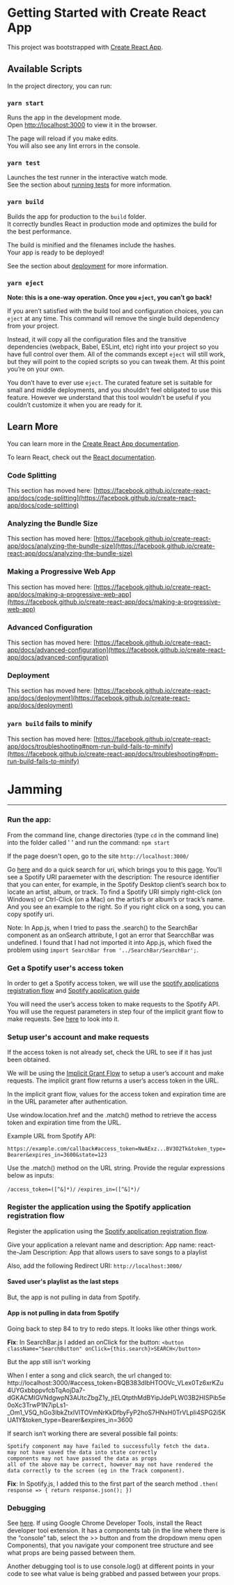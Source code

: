 # Getting Started with Create React App

This project was bootstrapped with [Create React App](https://github.com/facebook/create-react-app).

## Available Scripts

In the project directory, you can run:

### `yarn start`

Runs the app in the development mode.\
Open [http://localhost:3000](http://localhost:3000) to view it in the browser.

The page will reload if you make edits.\
You will also see any lint errors in the console.

### `yarn test`

Launches the test runner in the interactive watch mode.\
See the section about [running tests](https://facebook.github.io/create-react-app/docs/running-tests) for more information.

### `yarn build`

Builds the app for production to the `build` folder.\
It correctly bundles React in production mode and optimizes the build for the best performance.

The build is minified and the filenames include the hashes.\
Your app is ready to be deployed!

See the section about [deployment](https://facebook.github.io/create-react-app/docs/deployment) for more information.

### `yarn eject`

**Note: this is a one-way operation. Once you `eject`, you can’t go back!**

If you aren’t satisfied with the build tool and configuration choices, you can `eject` at any time. This command will remove the single build dependency from your project.

Instead, it will copy all the configuration files and the transitive dependencies (webpack, Babel, ESLint, etc) right into your project so you have full control over them. All of the commands except `eject` will still work, but they will point to the copied scripts so you can tweak them. At this point you’re on your own.

You don’t have to ever use `eject`. The curated feature set is suitable for small and middle deployments, and you shouldn’t feel obligated to use this feature. However we understand that this tool wouldn’t be useful if you couldn’t customize it when you are ready for it.

## Learn More

You can learn more in the [Create React App documentation](https://facebook.github.io/create-react-app/docs/getting-started).

To learn React, check out the [React documentation](https://reactjs.org/).

### Code Splitting

This section has moved here: [https://facebook.github.io/create-react-app/docs/code-splitting](https://facebook.github.io/create-react-app/docs/code-splitting)

### Analyzing the Bundle Size

This section has moved here: [https://facebook.github.io/create-react-app/docs/analyzing-the-bundle-size](https://facebook.github.io/create-react-app/docs/analyzing-the-bundle-size)

### Making a Progressive Web App

This section has moved here: [https://facebook.github.io/create-react-app/docs/making-a-progressive-web-app](https://facebook.github.io/create-react-app/docs/making-a-progressive-web-app)

### Advanced Configuration

This section has moved here: [https://facebook.github.io/create-react-app/docs/advanced-configuration](https://facebook.github.io/create-react-app/docs/advanced-configuration)

### Deployment

This section has moved here: [https://facebook.github.io/create-react-app/docs/deployment](https://facebook.github.io/create-react-app/docs/deployment)

### `yarn build` fails to minify

This section has moved here: [https://facebook.github.io/create-react-app/docs/troubleshooting#npm-run-build-fails-to-minify](https://facebook.github.io/create-react-app/docs/troubleshooting#npm-run-build-fails-to-minify)
# Jamming

__________________________________________________________________________________________________

### Run the app:
From the command line, change directories (type `cd` in the command line) into the folder called ' ' and run the command:
`npm start`

If the page doesn't open, go to the site `http://localhost:3000/`

Go [here](https://developer.spotify.com/documentation/web-api/) and do a quick search for uri, which brings you to this [page](https://developer.spotify.com/documentation/web-api/?query=uri). You'll see a Spotify URI paraemeter with the description:
The resource identifier that you can enter, for example, in the Spotify Desktop client’s search box to locate an artist, album, or track. To find a Spotify URI simply right-click (on Windows) or Ctrl-Click (on a Mac) on the artist’s or album’s or track’s name.
And you see an example to the right. So if you right click on a song, you can copy spotify uri. 

Note: In App.js, when I tried to pass the .search() to the SearchBar component as an onSearch attribute, I got an error that SearcchBar was undefined. I found that I had not imported it into App.js, which fixed the problem using `import SearchBar from '../SearchBar/SearchBar';`.

### Get a Spotify user's access token
In order to get a Spotify access token, we will use the [spotify applications registration flow](https://developer.spotify.com/dashboard/) and [Spotify application guide](https://developer.spotify.com/documentation/general/guides/authorization/.)

You will need the user’s access token to make requests to the Spotify API. You will use the request parameters in step four of the implicit grant flow to make requests. See [here](https://developer.spotify.com/documentation/general/guides/authorization/implicit-grant/) to look into it.

### Setup user's account and make requests
If the access token is not already set, check the URL to see if it has just been obtained.

We will be using the [Implicit Grant Flow](https://developer.spotify.com/documentation/general/guides/authorization/) to setup a user’s account and make requests. The implicit grant flow returns a user’s access token in the URL.

In the implicit grant flow, values for the access token and expiration time are in the URL parameter after authentication.

Use window.location.href and the .match() method to retrieve the access token and expiration time from the URL.

Example URL from Spotify API:

`https://example.com/callback#access_token=NwAExz...BV3O2Tk&token_type=Bearer&expires_in=3600&state=123`

Use the .match() method on the URL string. Provide the regular expressions below as inputs:

`/access_token=([^&]*)/`
`/expires_in=([^&]*)/`

### Register the application using the Spotify application registration flow
Register the application using the [Spotify application registration flow](https://developer.spotify.com/dashboard/applications).

Give your application a relevant name and description:
App name: react-the-Jam
Description: App that allows users to save songs to a playlist 

Also, add the following Redirect URI: `http://localhost:3000/`



#### Saved user's playlist as the last steps
But, the app is not pulling in data from Spotify. 

#### App is not pulling in data from Spotify
Going back to step 84 to try to redo steps. It looks like other things work.

**Fix**: In SearchBar.js I added an onClick for the button:
`<button className="SearchButton" onClick={this.search}>SEARCH</button>`

But the app still isn't working

When I enter a song and click search, the url changed to:
http://localhost:3000/#access_token=BQB383dIbHTOOVc_VLex0Tz6xrKZu4UYGxbbppvfcbTqAojDa7-dGKACMIGVNdgwpN3AUtcZbgZ1y_jtELQtpthMdBYipJdePLW03B2HISPib5e0oXc3TrwP1N7ipLs1-_Om1_V5Q_hGo3IbkZtxlVITOVmNrKkDfbyFyP2hoS7HNxH0TrVLpIi4SPG2i5KUA1Y&token_type=Bearer&expires_in=3600

If search isn’t working there are several possible fail points:

    Spotify component may have failed to successfully fetch the data.
    may not have saved the data into state correctly
    components may not have passed the data as props
    all of the above may be correct, however may not have rendered the data correctly to the screen (eg in the Track component).

**Fix**: In Spotify.js, I added this to the first part of the search method 
        `.then( response => {
            return response.json();
        })`

### Debugging
See [here](https://www.codecademy.com/learn/javascript-errors-debugging). If using Google Chrome Developer Tools, install the React developer tool extension. It has a components tab (in the line where there is the “console” tab, select the >> button and from the dropdown menu open Components), that you navigate your component tree structure and see what props are being passed between them.

Another debugging tool is to use console.log() at different points in your code to see what value is being grabbed and passed between your props.

